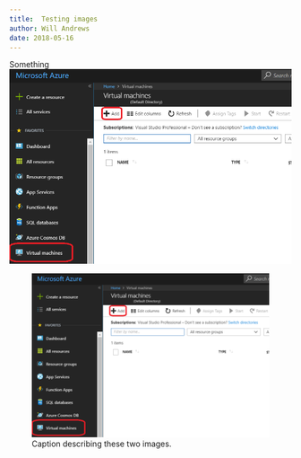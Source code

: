 ```yaml
---
title:  Testing images
author: Will Andrews
date: 2018-05-16
--- 
```


Something
![image-title-here](/images/CreateAzureVM.png)

<figure class="half">
    <a href="/images/CreateAzureVM.png">
    <img src="/images/CreateAzureVM.png"></a>
    <figcaption>Caption describing these two images.</figcaption>
</figure>